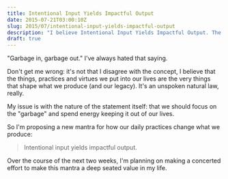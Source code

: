 ```yaml
---
title: Intentional Input Yields Impactful Output
date: 2015-07-21T03:00:10Z
slug: 2015/07/intentional-input-yields-impactful-output
description: "I believe Intentional Input Yields Impactful Output. The core of who I am, what I write about and what I do is wrapped around being intentional about the things, practices and virtues I allow into my life."
draft: true
---
```


"Garbage in, garbage out." I've always hated that saying.

Don't get me wrong: it's not that I disagree with the concept, I believe that the things, practices and virtues we put into our lives are the very things that shape what we produce (and our legacy). It's an unspoken natural law, really.

My issue is with the nature of the statement itself: that we should focus on the "garbage" and spend energy keeping it out of our lives.

So I'm proposing a new mantra for how our daily practices change what we produce:

> Intentional input yields impactful output.

Over the course of the next two weeks, I'm planning on making a concerted effort to make this mantra a deep seated value in my life.
